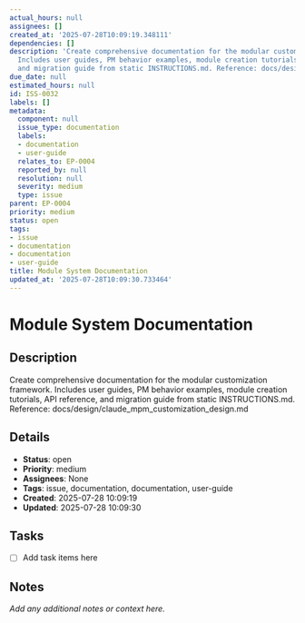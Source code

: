 ```yaml
---
actual_hours: null
assignees: []
created_at: '2025-07-28T10:09:19.348111'
dependencies: []
description: 'Create comprehensive documentation for the modular customization framework.
  Includes user guides, PM behavior examples, module creation tutorials, API reference,
  and migration guide from static INSTRUCTIONS.md. Reference: docs/design/claude_mpm_customization_design.md'
due_date: null
estimated_hours: null
id: ISS-0032
labels: []
metadata:
  component: null
  issue_type: documentation
  labels:
  - documentation
  - user-guide
  relates_to: EP-0004
  reported_by: null
  resolution: null
  severity: medium
  type: issue
parent: EP-0004
priority: medium
status: open
tags:
- issue
- documentation
- documentation
- user-guide
title: Module System Documentation
updated_at: '2025-07-28T10:09:30.733464'
---
```


# Module System Documentation

## Description
Create comprehensive documentation for the modular customization framework. Includes user guides, PM behavior examples, module creation tutorials, API reference, and migration guide from static INSTRUCTIONS.md. Reference: docs/design/claude_mpm_customization_design.md

## Details
- **Status**: open
- **Priority**: medium
- **Assignees**: None
- **Tags**: issue, documentation, documentation, user-guide
- **Created**: 2025-07-28 10:09:19
- **Updated**: 2025-07-28 10:09:30

## Tasks
- [ ] Add task items here

## Notes
_Add any additional notes or context here._
